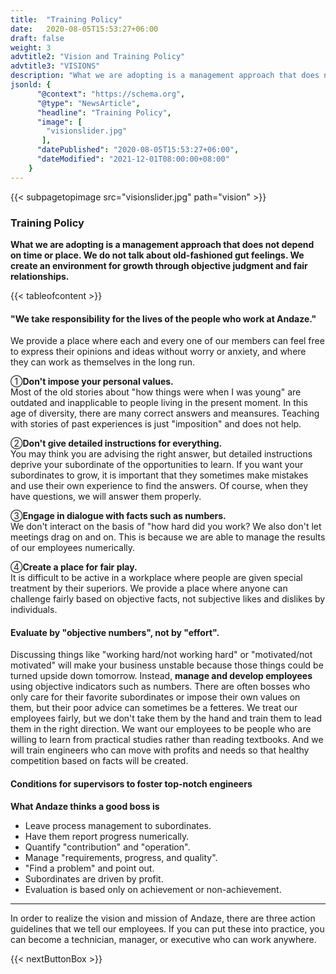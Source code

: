 ```yaml
---
title:  "Training Policy"
date:   2020-08-05T15:53:27+06:00
draft: false
weight: 3
advtitle2: "Vision and Training Policy"
advtitle3: "VISIONS"
description: "What we are adopting is a management approach that does not depend on time or place. We do not talk about old-fashioned gut feelings. We create an environment for growth through objective judgment and fair relationships."
jsonld: {
      "@context": "https://schema.org",
      "@type": "NewsArticle",
      "headline": "Training Policy",
      "image": [
        "visionslider.jpg"
       ],
      "datePublished": "2020-08-05T15:53:27+06:00",
      "dateModified": "2021-12-01T08:00:00+08:00"
    }
---
```

{{< subpagetopimage src="visionslider.jpg" path="vision" >}}

### Training Policy

**What we are adopting is a management approach that does not depend on time or place. We do not talk about old-fashioned gut feelings. We create an environment for growth through objective judgment and fair relationships.**

{{< tableofcontent >}}

#### "We take responsibility for the lives of the people who work at Andaze."

We provide a place where each and every one of our members can feel free to express their opinions and ideas without worry or anxiety, and where they can work as themselves in the long run. 

①**Don't impose your personal values.**  
Most of the old stories about "how things were when I was young" are outdated and inapplicable to people living in the present moment. In this age of diversity, there are many correct answers and meansures. Teaching with stories of past experiences is just "imposition" and does not help.

②**Don't give detailed instructions for everything.**  
You may think you are advising the right answer, but detailed instructions deprive your subordinate of the opportunities to learn. If you want your subordinates to grow, it is important that they sometimes make mistakes and use their own experience to find the answers. Of course, when they have questions, we will answer them properly.

③**Engage in dialogue with facts such as numbers.**  
We don't interact on the basis of "how hard did you work? We also don't let meetings drag on and on. This is because we are able to manage the results of our employees numerically.

④**Create a place for fair play.**  
It is difficult to be active in a workplace where people are given special treatment by their superiors. We provide a place where anyone can challenge fairly based on objective facts, not subjective likes and dislikes by individuals.

#### Evaluate by "objective numbers", not by "effort".

Discussing things like "working hard/not working hard" or "motivated/not motivated" will make your business unstable because those things could be turned upside down tomorrow. Instead, **manage and develop employees** using objective indicators such as numbers. There are often bosses who only care for their favorite subordinates or impose their own values on them, but their poor advice can sometimes be a fetteres. We treat our employees fairly, but we don't take them by the hand and train them to lead them in the right direction. We want our employees to be people who are willing to learn from practical studies rather than reading textbooks. And we will train engineers who can move with profits and needs so that healthy competition based on facts will be created.

#### Conditions for supervisors to foster top-notch engineers

**What Andaze thinks a good boss is**  
- Leave process management to subordinates.  
- Have them report progress numerically.  
- Quantify "contribution" and "operation".  
- Manage "requirements, progress, and quality".  
- "Find a problem" and point out.  
- Subordinates are driven by profit.  
- Evaluation is based only on achievement or non-achievement.  

---

In order to realize the vision and mission of Andaze, there are three action guidelines that we tell our employees. If you can put these into practice, you can become a technician, manager, or executive who can work anywhere.

{{< nextButtonBox >}}
